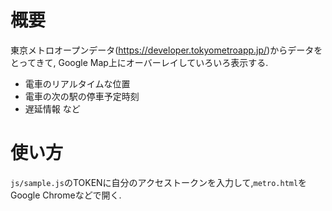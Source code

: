 # 概要
東京メトロオープンデータ(https://developer.tokyometroapp.jp/)からデータをとってきて, Google Map上にオーバーレイしていろいろ表示する.

- 電車のリアルタイムな位置
- 電車の次の駅の停車予定時刻
- 遅延情報
など

# 使い方
`js/sample.js`のTOKENに自分のアクセストークンを入力して,`metro.html`をGoogle Chromeなどで開く.
